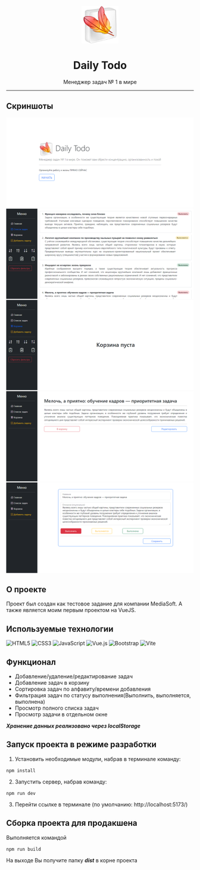 <div align="center">
    <img src="./src/assets/logo.png" width="100" height="100" />
    <h1>Daily Todo</h1>
    <p>Менеджер задач № 1 в мире</p>
</div>

---

## Скриншоты
![main](./screenshots/main.png)
![list](./screenshots/list.png)
![deleted](./screenshots/deleted.png)
![taks](./screenshots/taks.png)
![add](./screenshots/add.png)

## О проекте
Проект был создан как тестовое задание для компании MediaSoft.
А также является моим первым проектом на VueJS.

## Используемые технологии
![HTML5](https://img.shields.io/badge/html5-%23E34F26.svg?style=for-the-badge&logo=html5&logoColor=white) ![CSS3](https://img.shields.io/badge/css3-%231572B6.svg?style=for-the-badge&logo=css3&logoColor=white) ![JavaScript](https://img.shields.io/badge/javascript-%23323330.svg?style=for-the-badge&logo=javascript&logoColor=%23F7DF1E) ![Vue.js](https://img.shields.io/badge/vuejs-%2335495e.svg?style=for-the-badge&logo=vuedotjs&logoColor=%234FC08D) ![Bootstrap](https://img.shields.io/badge/bootstrap-%238511FA.svg?style=for-the-badge&logo=bootstrap&logoColor=white) ![Vite](https://img.shields.io/badge/vite-%23646CFF.svg?style=for-the-badge&logo=vite&logoColor=white)

## Функционал
- Добавление/удаление/редактирование задач
- Добавление задач в корзину
- Сортировка задач по алфавиту/времени добавления
- Фильтрация задач по статусу выполнения(Выполнить, выполняется, выполнена)
- Просмотр полного списка задач
- Просмотр задачи в отдельном окне

***Хранение данных реализовано через localStorage***

## Запуск проекта в режиме разработки
1. Установить необходимые модули, набрав в терминале команду:
```
npm install
```
2. Запустить сервер, набрав команду:
```
npm run dev
```
3. Перейти ссылке в терминале
   (по умолчанию: http://localhost:5173/)
   
## Сборка проекта для продакшена
Выполняется командой
```
npm run build
```
На выходе Вы получите папку ***dist*** в корне проекта
